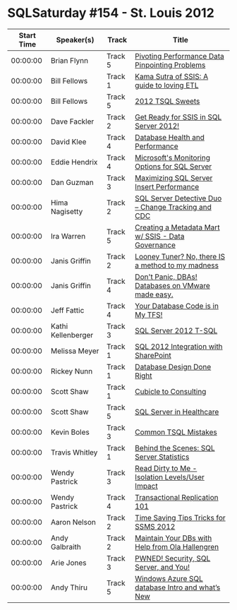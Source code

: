 # SQLSaturday #154 - St. Louis 2012
Start Time|Speaker(s)|Track|Title
---|---|---|---
00:00:00|Brian Flynn|Track 5|[Pivoting Performance Data  Pinpointing Problems](10399.md)
00:00:00|Bill Fellows|Track 1|[Kama Sutra of SSIS: A guide to loving ETL](10419.md)
00:00:00|Bill Fellows|Track 5|[2012 TSQL Sweets](10420.md)
00:00:00|Dave Fackler|Track 2|[Get Ready for SSIS in SQL Server 2012!](12338.md)
00:00:00|David Klee|Track 4|[Database Health and Performance](12568.md)
00:00:00|Eddie  Hendrix |Track 4|[Microsoft's Monitoring Options for SQL Server](13750.md)
00:00:00|Dan Guzman|Track 3|[Maximizing SQL Server Insert Performance](14917.md)
00:00:00|Hima Nagisetty|Track 2|[SQL Server Detective Duo – Change Tracking and CDC](14992.md)
00:00:00|Ira Warren|Track 5|[Creating a Metadata Mart w/ SSIS - Data Governance](15476.md)
00:00:00|Janis Griffin|Track 2|[Looney Tuner?  No, there IS a method to my madness](15678.md)
00:00:00|Janis Griffin|Track 4|[Don't Panic, DBAs!  Databases on VMware made easy.](15679.md)
00:00:00|Jeff Fattic|Track 4|[Your Database Code is in My TFS!](16707.md)
00:00:00|Kathi Kellenberger|Track 3|[SQL Server 2012 T-SQL](18396.md)
00:00:00|Melissa Meyer|Track 1|[SQL 2012 Integration with SharePoint](20975.md)
00:00:00|Rickey Nunn|Track 1|[Database Design Done Right](23137.md)
00:00:00|Scott Shaw|Track 1|[Cubicle to Consulting](24841.md)
00:00:00|Scott Shaw|Track 5|[SQL Server in Healthcare](24844.md)
00:00:00|Kevin Boles|Track 3|[Common TSQL Mistakes](26286.md)
00:00:00|Travis Whitley|Track 1|[Behind the Scenes: SQL Server Statistics](27097.md)
00:00:00|Wendy Pastrick|Track 3|[Read Dirty to Me - Isolation Levels/User Impact](27798.md)
00:00:00|Wendy Pastrick|Track 4|[Transactional Replication 101](27799.md)
00:00:00|Aaron Nelson|Track 2|[Time Saving Tips  Tricks for SSMS 2012](8864.md)
00:00:00|Andy Galbraith|Track 2|[Maintain Your DBs with Help from Ola Hallengren](9612.md)
00:00:00|Arie Jones|Track 3|[PWNED! Security, SQL Server, and You!](9817.md)
00:00:00|Andy Thiru|Track 5|[Windows Azure SQL database Intro and what’s New](9955.md)
